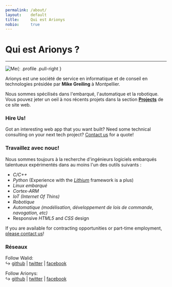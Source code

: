 ```yaml
---
permalink: /about/
layout:    default
title:     Qui est Arionys
nobio:     true
---
```


# Qui est Arionys ?
-------------------

![Me](http://www.gravatar.com/avatar/33f90637d77f8d4da67faafd3af6597e?s=200){: .profile .pull-right }

Arionys est une société de service en informatique et de conseil en technologies présidée par **Mike Greiling** à Montpellier.

Nous sommes spécilisés dans l'embarqué, l'automatique et la robotique.  Vous pouvez jeter un oeil à nos récents projets dans la section **[Projects](/projects/)** de ce site web.

### Hire Us!

Got an interesting web app that you want built? Need some technical consulting on your next tech project?  [Contact us](/contact/) for a quote!

### Travaillez avec nouc!

Nous sommes toujours à la recherche d'ingénieurs logiciels embarqués talentueux expérimentés dans au moins l'un des outils suivants :

* _C/C++_
* _Python_ (Experience with the _[Lithium](http://lithify.me/)_ framework is a plus)
* _Linux embarqué_
* _Cortex-ARM_
* _IoT (Internet Of Thins)_
* _Robotique_
* _Automatique (modélisation, développement de lois de commande, navogation, etc)_
* Responsive _HTML5_ and _CSS_ design

If you are available for contracting opportunities or part-time employment, [please contact us](/contact/)!

### Réseaux

Follow Walid:  
↪ [github](http://github.com/mikegreiling) | [twitter](http://twitter.com/mikegreiling) | [facebook](http://facebook.com/mike.greiling)  

Follow Arionys:  
↪ [github](http://github.com/pixelcog) | [twitter](http://twitter.com/pixelcog) | [facebook](http://facebook.com/pixelcog)
